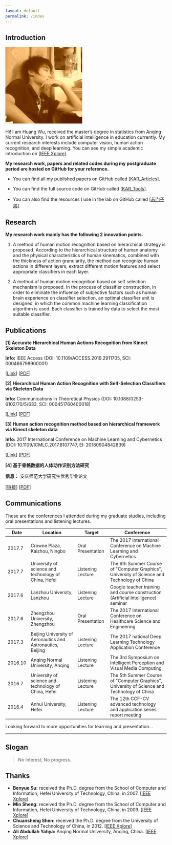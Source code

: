 ```yaml
---
layout: default
permalink: /index
---
```


## Introduction

<img class="profile-picture" src="I.jpg">

Hi! I am Huang Wu, received the master’s degree in statistics from Anqing Normal University. I work on artificial intelligence in education currently. My current research interests include computer vision, human action recognition, and deep learning. You can see my simple academic introduction on [[IEEE Xplore](https://ieeexplore.ieee.org/author/37086242899)].

**My research work, papers and related codes during my postgraduate period are hosted on GitHub for your reference.**

* You can find all my published papers on GitHub called [[KAR_Articles](https://github.com/vic9527/KAR_Articles)].

* You can find the full source code on GitHub called [[KAR_Tools](https://github.com/vic9527/KAR_Tools)].

* You can also find the resources I use in the lab on GitHub called [[苏门子弟](https://github.com/bysu2017)].

## Research

**My research work mainly has the following 2 innovation points.**

1) A method of human motion recognition based on hierarchical strategy is proposed. According to the hierarchical structure of human anatomy and the physical characteristics of human kinematics, combined with the thickness of action granularity, the method can recognize human actions in different layers, extract different motion features and select appropriate classifiers in each layer.

2) A method of human motion recognition based on self selection mechanism is proposed. In the process of classifier construction, in order to eliminate the influence of subjective factors such as human brain experience on classifier selection, an optimal classifier unit is designed, in which the common machine learning classification algorithm is used. Each classifier is trained by data to select the most suitable classifier.

## Publications

**[1] Accurate Hierarchical Human Actions Recognition from Kinect Skeleton Data** 

**Info:** IEEE Access (DOI: 10.1109/ACCESS.2019.2911705, SCI: 000466798900001)

[[Link](https://ieeexplore.ieee.org/document/8693506)]
[[PDF](https://github.com/vic9527/KAR_Articles/raw/master/2.IEEE-Access%EF%BC%9AAccurate%20Hierarchical%20Human%20Actions%20Recognition%20From%20Kinect%20Skeleton%20Data.pdf)]

**[2] Hierarchical Human Action Recognition with Self-Selection Classifiers via Skeleton Data** 

**Info:** Communications in Theoretical Physics (DOI: 10.1088/0253-6102/70/5/633, SCI: 000451760400018)

[[Link](https://iopscience.iop.org/article/10.1088/0253-6102/70/5/633)]
[[PDF](https://github.com/vic9527/KAR_Articles/raw/master/3.CTP%EF%BC%9AHierarchical%20Human%20Action%20Recognition%20with%20Self-Selection%20Classifiers%20via%20Skeleton%20Data.pdf)]

**[3] Human action recognition method based on hierarchical framework via Kinect skeleton data** 

**Info:** 2017 International Conference on Machine Learning and Cybernetics (DOI: 10.1109/ICMLC.2017.8107747, EI: 20180904842839)

[[Link](https://ieeexplore.ieee.org/document/8107747)]
[[PDF](https://github.com/vic9527/KAR_Articles/raw/master/1.ICMLC2017%EF%BC%9AHuman%20action%20recognition%20method%20based%20%20on%20hierarchical%20framework%20via%20Kinect%20skeleton%20data.pdf)]

**[4] 基于骨骼数据的人体动作识别方法研究**

**信息：** 安庆师范大学研究生优秀毕业论文

[[链接](http://gb.oversea.cnki.net/KCMS/detail/detail.aspx?filename=1018321962.nh&dbcode=CMFD&dbname=CMFDREF)]
[[PDF](https://github.com/vic9527/KAR_Articles/raw/master/%E5%9F%BA%E4%BA%8E%E9%AA%A8%E9%AA%BC%E6%95%B0%E6%8D%AE%E7%9A%84%E4%BA%BA%E4%BD%93%E5%8A%A8%E4%BD%9C%E8%AF%86%E5%88%AB%E6%96%B9%E6%B3%95%E7%A0%94%E7%A9%B6.pdf)]

## Communications

These are the conferences I attended during my graduate studies, including oral presentations and listening lectures.


Date | Location | Target | Conference
-----|-------|--------|--------
2017.7 | Crowne Plaza, Kaizhou, Ningbo | Oral Presentation | The 2017 International Conference on Machine Learning and Cybernetics
2017.7 | University of science and technology of China, Hefei | Listening Lecture | The 6th Summer Course of "Computer Graphics", University of Science and Technology of China
2017.6 | Lanzhou University, Lanzhou | Listening Lecture | Google teacher training and course construction (Artificial Intelligence) seminar
2017.6 | Zhengzhou University, Zhengzhou | Oral Presentation | The 2017 International Conference on Healthcare Science and Engineering 
2017.3 | Beijing University of Aeronautics and Astronautics, Beijing | Listening Lecture | The 2017 national Deep Learning Technology Application Conference
2016.10 | Anqing Normal University, Anqing | Listening Lecture | The 3rd Symposium on Intelligent Perception and Visual Media Computing
2016.7 | University of science and technology of China, Hefei | Listening Lecture | The 5th Summer Course of "Computer Graphics", University of Science and Technology of China
2016.4 | Anhui University, Hefei | Listening Lecture | The 12th CCF-CV advanced technology and application series report meeting

Looking forward to more opportunities for learning and presentation...

---

## Slogan

> No interest, No progress.

## Thanks

* **Benyue Su:** received the Ph.D. degree from the School of Computer and Information, Hefei University of Technology, China, in 2007. [[IEEE Xplore](https://ieeexplore.ieee.org/author/37664042300)]
* **Min Sheng:** received the Ph.D. degree from the School of Computer and Information, Hefei University of Technology, China, in 2009. [[IEEE Xplore](https://ieeexplore.ieee.org/author/37086246418)]
* **Chuansheng Shen:** received the Ph.D. degree from the University of Science and Technology of China, in 2012. [[IEEE Xplore](https://ieeexplore.ieee.org/author/37086822315)]
* **Ali Abdullah Yahya:** Anqing Normal University, Anqing, China. [[IEEE Xplore](https://ieeexplore.ieee.org/author/37086076552)]
